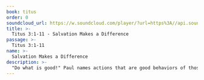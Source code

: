```yaml
---
book: titus
order: 0
soundcloud_url: https://w.soundcloud.com/player/?url=https%3A//api.soundcloud.com/tracks/
title: >-
  Titus 3:1-11 - Salvation Makes a Difference
passage: >-
  Titus 3:1-11
name: >-
  Salvation Makes a Difference
description: >-
  "Do what is good!" Paul names actions that are good behaviors of those who are believers in Christ. He also indicates things to embrace and things to avoid. Finding Jesus as Savior and Lord in our lives really does make a difference - a big difference.
---
```


